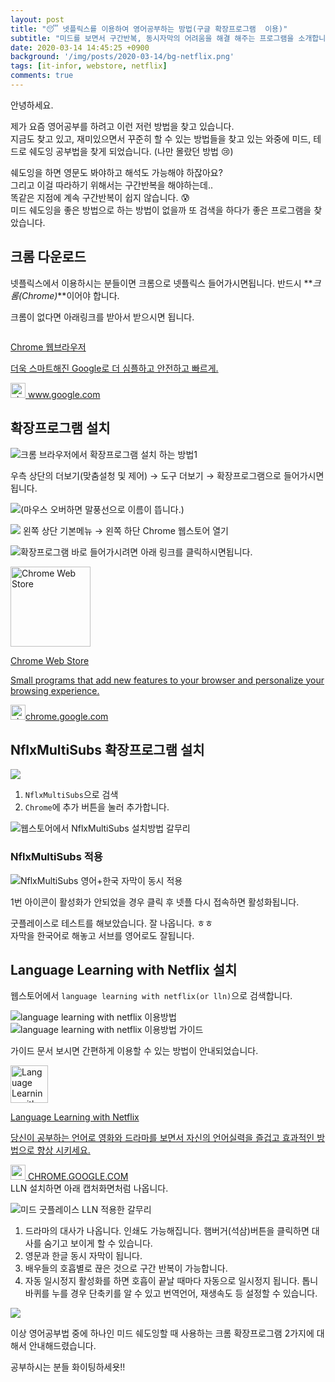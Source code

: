 ```yaml
---
layout: post
title: "😴 넷플릭스를 이용하여 영어공부하는 방법(구글 확장프로그램  이용)"
subtitle: "미드를 보면서 구간반복, 동시자막의 어려움을 해결 해주는 프로그램을 소개합니다."
date: 2020-03-14 14:45:25 +0900
background: '/img/posts/2020-03-14/bg-netflix.png'
tags: [it-infor, webstore, netflix]
comments: true
---
```



안녕하세요.

제가 요즘 영어공부를 하려고 이런 저런 방법을 찾고 있습니다.   
지금도 찾고 있고, 재미있으면서 꾸준히 할 수 있는 방법들을 찾고 있는 와중에 미드, 테드로 쉐도잉 공부법을 찾게 되었습니다. (나만 몰랐던 방법 😢)


쉐도잉을 하면 영문도 봐야하고 해석도 가능해야 하잖아요?   
그리고 이걸 따라하기 위해서는 구간반복을 해야하는데..   
똑같은 지점에 계속 구간반복이 쉽지 않습니다. 😰  
미드 쉐도잉을 좋은 방법으로 하는 방법이 없을까 또 검색을 하다가 좋은 프로그램을 찾았습니다.

## 크롬 다운로드

넷플릭스에서 이용하시는 분들이면 크롬으로 넷플릭스 들어가시면됩니다. 반드시 **_크롬(Chrome)_**이어야 합니다.

크롬이 없다면 아래링크를 받아서 받으시면 됩니다.

<div class="content-cards">
	<a class="content-cards__link" href="https://www.google.com/intl/ko/chrome/" target="_blank" rel="noopener noreferrer">
		<div class="content-cards__image">
			<img src="https://www.google.com/chrome/static/images/chrome-logo.svg" alt="">
		</div>
		<p class="content-cards__title">Chrome 웹브라우저</p>
		<p class="content-cards__description">더욱 스마트해진 Google로 더 심플하고 안전하고 빠르게.</p>
		<div class="content-cards__site-name">
			<img class="content-cards__site-name--favicon" src="https://www.google.com/chrome/static/images/chrome-logo.svg" alt="chrome.google.com" width="24" height="24"> www.google.com
		</div>
	</a>
</div>


## 확장프로그램 설치
![크롬 브라우저에서 확장프로그램 설치 하는 방법1](/img/posts/2020-03-14/01.png)

우측 상단의 더보기(맞춤설청 및 제어) → 도구 더보기 → 확장프로그램으로 들어가시면 됩니다.

![(마우스 오버하면 말풍선으로 이름이 뜹니다.)](/img/posts/2020-03-14/02.png)

![](/img/posts/2020-03-14/03.png)
왼쪽 상단 기본메뉴 → 왼쪽 하단 Chrome 웹스토어 열기

![확장프로그램 바로 들어가시려면 아래 링크를 클릭하시면됩니다.](/img/posts/2020-03-14/04.png)

<div class="content-cards">
	<a class="content-cards__link" href="https://chrome.google.com/webstore/category/extensions?h1=ko" target="_blank" rel="noopener noreferrer">
		<div class="content-cards__image">
			<img src="https://i2.wp.com/ssl.gstatic.com/chrome/webstore/images/chrome_web_store-128.png" alt="Chrome Web Store" width="128" height="128">
		</div>
		<p class="content-cards__title">Chrome Web Store</p>
		<p class="content-cards__description">Small programs that add new features to your browser and personalize your browsing experience.</p>
		<div class="content-cards__site-name">
			<img class="content-cards__site-name--favicon" src="https://i1.wp.com/www.google.com/images/icons/product/chrome_web_store-32.png" alt="chrome.google.com" width="24" height="24">chrome.google.com
		</div>
	</a>
</div>

## NflxMultiSubs 확장프로그램 설치
![](/img/posts/2020-03-14/05.png)
1. `NflxMultiSubs`으로 검색
2. `Chrome`에 추가 버튼을 눌러 추가합니다.

![웹스토어에서 NflxMultiSubs 설치방법 갈무리](/img/posts/2020-03-14/06.png)

### NflxMultiSubs 적용
![NflxMultiSubs 영어+한국 자막이 동시 적용](/img/posts/2020-03-14/07.png)

1번 아이콘이 활성화가 안되었을 경우 클릭 후 넷플 다시 접속하면 활성화됩니다.​

굿플레이스로 테스트를 해보았습니다. 잘 나옵니다. ㅎㅎ  
자막을 한국어로 해놓고 서브를 영어로도 잘됩니다.

## Language Learning with Netflix 설치
웹스토어에서 `language learning with netflix(or lln)`으로 검색합니다.

![language learning with netflix 이용방법](/img/posts/2020-03-14/08.png)
![language learning with netflix 이용방법 가이드](/img/posts/2020-03-14/09.png)


가이드 문서 보시면 간편하게 이용할 수 있는 방법이 안내되었습니다.

<div class="content-cards">
	<a href="https://chrome.google.com/webstore/detail/language-learning-with-ne/hoombieeljmmljlkjmnheibnpciblicm?hl=ko" class="content-cards__link" target="_blank" rel="noopener noreferrer">
		<div class="content-cards__image">
			<img src="https://lh3.googleusercontent.com/uNiinHOytNq1HgkWd8Fb_29P8csg6mK4BzSqpxlj5VBDeIFrtrMmdeLrkiGADyegUjf9HcS7ug=w128-h128-e365-rj-sc0x00ffffff" alt="Language Learning with Netflix" width="60" height="60">
		</div>
		<p class="content-cards__title">Language Learning with Netflix</p>
		<p class="content-cards__description">당신이 공부하는 언어로 영화와 드라마를 보면서 자신의 언어실력을 즐겁고 효과적인 방법으로 향상 시키세요.</p>
		<div class="content-cards__site-name"><img src="https://i1.wp.com/www.google.com/images/icons/product/chrome_web_store-32.png" alt="" class="content-cards__site-name--favicon" width="24" height="24"> CHROME.GOOGLE.COM</div>
	</a>
</div>
LLN 설치하면 아래 캡처화면처럼 나옵니다.

![미드 굿플레이스 LLN 적용한 갈무리](/img/posts/2020-03-14/10.png)
1. 드라마의 대사가 나옵니다. 인쇄도 가능해집니다. 햄버거(석삼)버튼을 클릭하면 대사를 숨기고 보이게 할 수 있습니다.
2. 영문과 한글 동시 자막이 됩니다.
3. 배우들의 호흡별로 끊은 것으로 구간 반복이 가능합니다.
4. 자동 일시정지 활성화를 하면 호흡이 끝날 때마다 자동으로 일시정지 됩니다. 톱니바퀴를 누를 경우 단축키를 알 수 있고 번역언어, 재생속도 등 설정할 수 있습니다.



![](/img/posts/2020-03-14/11.png)


이상 영어공부법 중에 하나인 미드 쉐도잉할 때 사용하는 크롬 확장프로그램 2가지에 대해서 안내해드렸습니다.

공부하시는 분들 화이팅하세욧!!